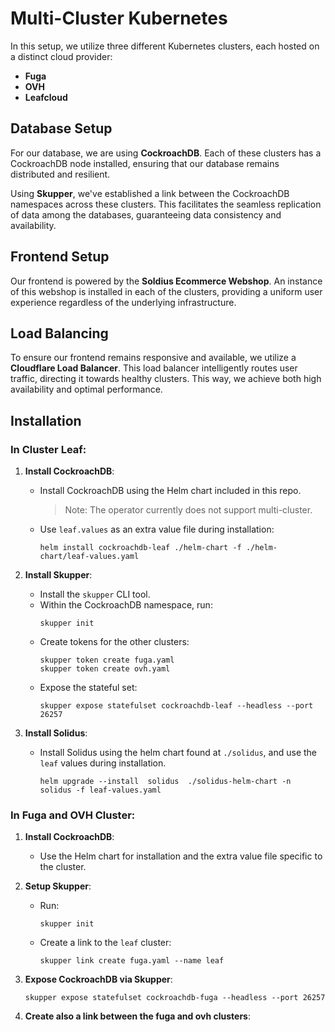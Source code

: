 # Multi-Cluster Kubernetes

In this setup, we utilize three different Kubernetes clusters, each hosted on a distinct cloud provider:

- **Fuga**
- **OVH**
- **Leafcloud**

## Database Setup

For our database, we are using **CockroachDB**. Each of these clusters has a CockroachDB node installed, ensuring that our database remains distributed and resilient.

Using **Skupper**, we've established a link between the CockroachDB namespaces across these clusters. This facilitates the seamless replication of data among the databases, guaranteeing data consistency and availability.

## Frontend Setup

Our frontend is powered by the **Soldius Ecommerce Webshop**. An instance of this webshop is installed in each of the clusters, providing a uniform user experience regardless of the underlying infrastructure.

## Load Balancing

To ensure our frontend remains responsive and available, we utilize a **Cloudflare Load Balancer**. This load balancer intelligently routes user traffic, directing it towards healthy clusters. This way, we achieve both high availability and optimal performance.



## Installation

### In Cluster Leaf:

1. **Install CockroachDB**:
   - Install CockroachDB using the Helm chart included in this repo.
     > Note: The operator currently does not support multi-cluster.
   - Use `leaf.values` as an extra value file during installation:
     ```
     helm install cockroachdb-leaf ./helm-chart -f ./helm-chart/leaf-values.yaml
     ```
    

2. **Install Skupper**:
   - Install the `skupper` CLI tool.
   - Within the CockroachDB namespace, run:
     ```
     skupper init
     ```
   - Create tokens for the other clusters:
     ```
     skupper token create fuga.yaml
     skupper token create ovh.yaml
     ```
   - Expose the stateful set:
     ```
     skupper expose statefulset cockroachdb-leaf --headless --port 26257
     ```

3. **Install Solidus**:
   - Install Solidus using the helm chart found at `./solidus`, and use the `leaf` values during installation.

     ```
     helm upgrade --install  solidus  ./solidus-helm-chart -n solidus -f leaf-values.yaml
     ```

   

### In Fuga and OVH Cluster:

1. **Install CockroachDB**:
   - Use the Helm chart for installation and the extra value file specific to the cluster.

2. **Setup Skupper**:
   - Run:
     
     ```
     skupper init
     ```
   - Create a link to the `leaf` cluster:
     ```
     skupper link create fuga.yaml --name leaf
     ```

3. **Expose CockroachDB via Skupper**:
     ```
     skupper expose statefulset cockroachdb-fuga --headless --port 26257
     ```

4. **Create also a link between the fuga and ovh clusters**: